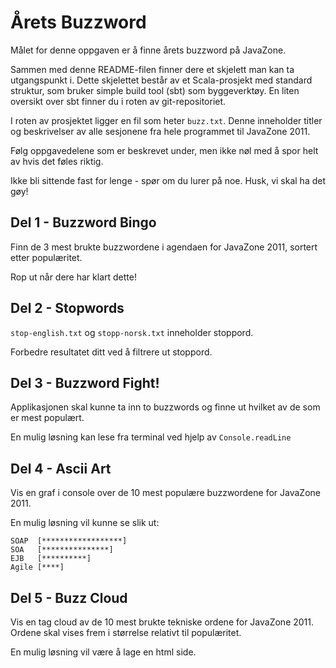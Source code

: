 
Årets Buzzword
===============
Målet for denne oppgaven er å finne årets buzzword på JavaZone.

Sammen med denne README-filen finner dere et skjelett man kan ta utgangspunkt i. Dette skjelettet består av et Scala-prosjekt med standard struktur, som bruker simple build tool (sbt) som byggeverktøy. En liten oversikt over sbt finner du i roten av git-repositoriet. 

I roten av prosjektet ligger en fil som heter `buzz.txt`. Denne inneholder titler og beskrivelser av alle sesjonene fra hele programmet til JavaZone 2011.

Følg oppgavedelene som er beskrevet under, men ikke nøl med å spor helt av hvis det føles riktig.

Ikke bli sittende fast for lenge - spør om du lurer på noe. Husk, vi skal ha det gøy!


Del 1 - Buzzword Bingo
----------------------

Finn de 3 mest brukte buzzwordene i agendaen for JavaZone 2011, sortert etter populæritet.

Rop ut når dere har klart dette!


Del 2 - Stopwords
------------------

`stop-english.txt` og `stopp-norsk.txt` inneholder stoppord.

Forbedre resultatet ditt ved å filtrere ut stoppord.


Del 3 - Buzzword Fight!
-----------------------

Applikasjonen skal kunne ta inn to buzzwords og finne ut hvilket av de som er mest populært.

En mulig løsning kan lese fra terminal ved hjelp av `Console.readLine`


Del 4 - Ascii Art
-----------------

Vis en graf i console over de 10 mest populære buzzwordene for JavaZone 2011. 

En mulig løsning vil kunne se slik ut:

	SOAP  [******************]
	SOA   [***************]
	EJB   [**********]
	Agile [****]


Del 5 - Buzz Cloud
------------------

Vis en tag cloud av de 10 mest brukte tekniske ordene for JavaZone 2011. Ordene skal vises frem i størrelse relativt til populæritet.

En mulig løsning vil være å lage en html side.